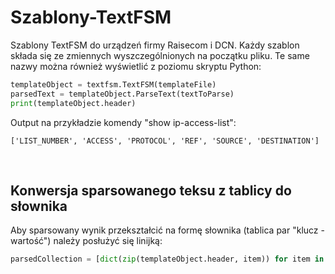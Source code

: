 # Szablony-TextFSM
Szablony TextFSM do urządzeń firmy Raisecom i DCN. Każdy szablon składa się ze zmiennych wyszczególnionych na początku pliku. Te same nazwy można również wyświetlić z poziomu skryptu Python:

```python
templateObject = textfsm.TextFSM(templateFile)
parsedText = templateObject.ParseText(textToParse)
print(templateObject.header)
```

Output na przykładzie komendy "show ip-access-list":

```
['LIST_NUMBER', 'ACCESS', 'PROTOCOL', 'REF', 'SOURCE', 'DESTINATION']
```

&nbsp;
## Konwersja sparsowanego teksu z tablicy do słownika

Aby sparsowany wynik przekształcić na formę słownika (tablica par "klucz - wartość") należy posłużyć się linijką:

```python
parsedCollection = [dict(zip(templateObject.header, item)) for item in parsedText]
```
